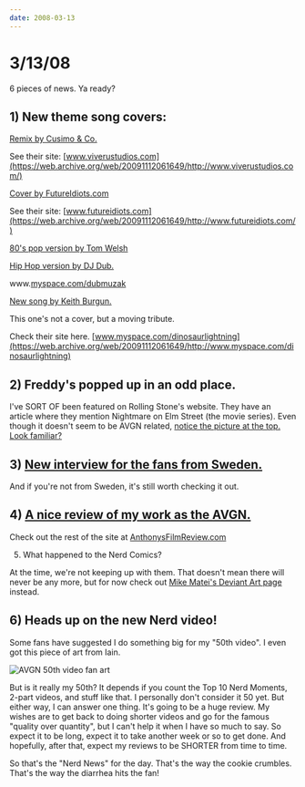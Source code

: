 ```yaml
---
date: 2008-03-13
---
```

# 3/13/08

6 pieces of news. Ya ready?

## 1) New theme song covers:

[Remix by Cusimo & Co.](https://web.archive.org/web/20091112061649/http://cinemassacre.com/AVGN/audio/songs/AVGN-Remix-short.mp3)

See their site: [www.viverustudios.com](https://web.archive.org/web/20091112061649/http://www.viverustudios.com/)

[Cover by FutureIdiots.com](https://web.archive.org/web/20091112061649/http://www.futureidiots.com/avgnshort.mp3)

See their site: [www.futureidiots.com](https://web.archive.org/web/20091112061649/http://www.futureidiots.com/)

[80's pop version by Tom Welsh](https://web.archive.org/web/20091112061649/http://cinemassacre.com/AVGN/audio/songs/AVGN_80s_pop_.mp3)

[Hip Hop version by DJ Dub.](https://web.archive.org/web/20091112061649/http://cinemassacre.com/AVGN/audio/songs/AVGN_Hip_HopTheme.mp3)

www.[myspace.com/dubmuzak](https://web.archive.org/web/20091112061649/http://www.myspace.com/dubmuzak)

[New song by Keith Burgun.](https://web.archive.org/web/20091112061649/http://cinemassacre.com/AVGN/audio/songs/AVGN-Keith%20Burgun.mp3)

This one's not a cover, but a moving tribute.

Check their site here. [www.myspace.com/dinosaurlightning](https://web.archive.org/web/20091112061649/http://www.myspace.com/dinosaurlightning)

## 2) Freddy's popped up in an odd place.

I've SORT OF been featured on Rolling Stone's website. They have an article where they mention Nightmare on Elm Street (the movie series). Even though it doesn't seem to be AVGN related, [notice the picture at the top. Look familiar?](https://web.archive.org/web/20091112061649/http://www.rollingstone.com/blogs/traverstake/2008/03/killer-boxoffice.php)

## 3) [New interview for the fans from Sweden.](https://web.archive.org/web/20091112061649/http://user.disk-one.se/BillyBigBurger/BBB/BillyBigBurger/avgn.html)

And if you're not from Sweden, it's still worth checking it out.

## 4) [A nice review of my work as the AVGN.](https://web.archive.org/web/20091112061649/http://www.anthonysfilmreview.com/Other/The_Angry_Video_Game_Nerd.htm)

Check out the rest of the site at [AnthonysFilmReview.com](https://web.archive.org/web/20091112061649/http://www.anthonysfilmreview.com/)

5) What happened to the Nerd Comics?

At the time, we're not keeping up with them. That doesn't mean there will never be any more, but for now check out [Mike Matei's Deviant Art page](https://web.archive.org/web/20091112061649/http://mikematei.deviantart.com/) instead.

## 6) Heads up on the new Nerd video!

Some fans have suggested I do something big for my "50th video". I even got this piece of art from Iain.

![AVGN 50th video fan art](https://i.imgur.com/9ugWAmh.jpg)

But is it really my 50th? It depends if you count the Top 10 Nerd Moments, 2-part videos, and stuff like that. I personally don't consider it 50 yet. But either way, I can answer one thing. It's going to be a huge review. My wishes are to get back to doing shorter videos and go for the famous "quality over quantity", but I can't help it when I have so much to say. So expect it to be long, expect it to take another week or so to get done. And hopefully, after that, expect my reviews to be SHORTER from time to time.

So that's the "Nerd News" for the day. That's the way the cookie crumbles. That's the way the diarrhea hits the fan!